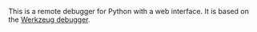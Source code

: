This is a remote debugger for Python with a web interface. It is based on the [Werkzeug debugger](https://github.com/pallets/werkzeug).
